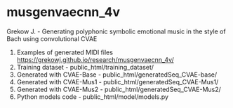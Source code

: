 # musgenvaecnn_4v
Grekow J. - Generating polyphonic symbolic emotional music in the style of Bach using convolutional CVAE

1. Examples of generated MIDI files https://grekowj.github.io/research/musgenvaecnn_4v/
2. Training dataset - public_html/training_dataset/
3. Generated with CVAE-Base - public_html/generatedSeq_CVAE-base/
4. Generated with CVAE-Mus1 - public_html/generatedSeq_CVAE-Mus1/
5. Generated with CVAE-Mus2 - public_html/generatedSeq_CVAE-Mus2/
6. Python models code - public_html/model/models.py

